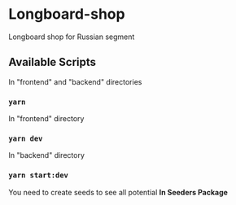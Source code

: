 # Longboard-shop

Longboard shop for Russian segment

## Available Scripts

In "frontend" and "backend" directories

### `yarn`

In "frontend" directory

### `yarn dev`

In "backend" directory

### `yarn start:dev`

You need to create seeds to see all potential
**In Seeders Package**
